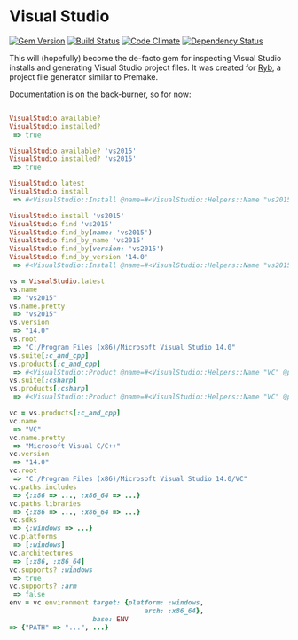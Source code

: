 # Visual Studio

[![Gem Version](https://img.shields.io/gem/v/visual_studio.svg)](https://rubygems.org/gems/visual_studio)
[![Build Status](https://img.shields.io/travis/mtwilliams/visual_studio/master.svg)](https://travis-ci.org/mtwilliams/visual_studio)
[![Code Climate](https://img.shields.io/codeclimate/github/mtwilliams/visual_studio.svg)](https://codeclimate.com/github/mtwilliams/visual_studio)
[![Dependency Status](https://img.shields.io/gemnasium/mtwilliams/visual_studio.svg)](https://gemnasium.com/mtwilliams/visual_studio)

This will (hopefully) become the de-facto gem for inspecting Visual Studio installs and generating Visual Studio project files. It was created for [Ryb](https://github.com/mtwilliams/ryb), a project file generator similar to Premake.

Documentation is on the back-burner, so for now:

```Ruby

VisualStudio.available?
VisualStudio.installed?
 => true

VisualStudio.available? 'vs2015'
VisualStudio.installed? 'vs2015'
 => true

VisualStudio.latest
VisualStudio.install
 => #<VisualStudio::Install @name=#<VisualStudio::Helpers::Name "vs2015" @pretty=""Visual Studio 2015"> ...>

VisualStudio.install 'vs2015'
VisualStudio.find 'vs2015'
VisualStudio.find_by(name: 'vs2015')
VisualStudio.find_by_name 'vs2015'
VisualStudio.find_by(version: 'vs2015')
VisualStudio.find_by_version '14.0'
 => #<VisualStudio::Install @name=#<VisualStudio::Helpers::Name "vs2015" @pretty="Visual Studio 2015"> ...>

vs = VisualStudio.latest
vs.name
 => "vs2015"
vs.name.pretty
 => "vs2015"
vs.version
 => "14.0"
vs.root
 => "C:/Program Files (x86)/Microsoft Visual Studio 14.0"
vs.suite[:c_and_cpp]
vs.products[:c_and_cpp]
 => #<VisualStudio::Product @name=#<VisualStudio::Helpers::Name "VC" @pretty="Microsoft Visual C/C++"> ...>
vs.suite[:csharp]
vs.products[:csharp]
 => #<VisualStudio::Product @name=#<VisualStudio::Helpers::Name "VC" @pretty="Microsoft Visual C#"> ...>

vc = vs.products[:c_and_cpp]
vc.name
 => "VC"
vc.name.pretty
 => "Microsoft Visual C/C++"
vc.version
 => "14.0"
vc.root
 => "C:/Program Files (x86)/Microsoft Visual Studio 14.0/VC"
vc.paths.includes
 => {:x86 => ..., :x86_64 => ...}
vc.paths.libraries
 => {:x86 => ..., :x86_64 => ...}
vc.sdks
 => {:windows => ...}
vc.platforms
 => [:windows]
vc.architectures
 => [:x86, :x86_64]
vc.supports? :windows
 => true
vc.supports? :arm
 => false
env = vc.environment target: {platform: :windows,
                                  arch: :x86_64},
                     base: ENV
=> {"PATH" => "...", ...}
```
